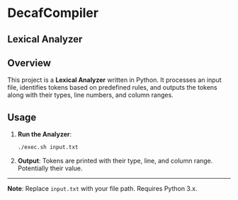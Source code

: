 # DecafCompiler

## Lexical Analyzer

## Overview

This project is a **Lexical Analyzer** written in Python. It processes an input file, identifies tokens based on predefined rules, and outputs the tokens along with their types, line numbers, and column ranges.

## Usage

1. **Run the Analyzer**:
   ```bash
   ./exec.sh input.txt
   ```

2. **Output**:
   Tokens are printed with their type, line, and column range. Potentially their value.

---

**Note**: Replace `input.txt` with your file path. Requires Python 3.x.